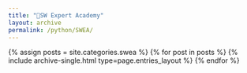 ```yaml
---
title: "🌴SW Expert Academy"
layout: archive
permalink: /python/SWEA/
---
```


{% assign posts = site.categories.swea %}
{% for post in posts %} {% include archive-single.html type=page.entries_layout %} {% endfor %}
